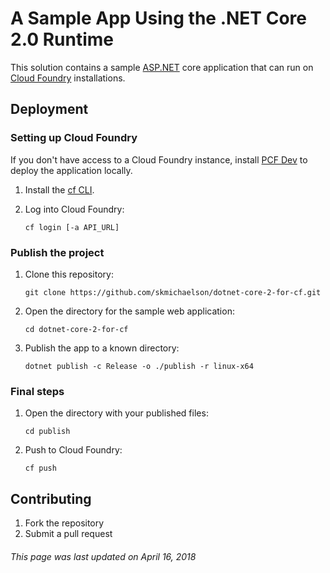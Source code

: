 # A Sample App Using the .NET Core 2.0 Runtime

This solution contains a sample [ASP.NET](https://www.asp.net) core application that can run on [Cloud Foundry](https://www.cloudfoundry.org/) installations.

## Deployment

### Setting up Cloud Foundry
If you don't have access to a Cloud Foundry instance, install [PCF Dev](https://pivotal.io/pcf-dev) to deploy the application locally.

1. Install the [cf CLI](https://docs.cloudfoundry.org/cf-cli/install-go-cli.html).

1. Log into Cloud Foundry:

	`cf login [-a API_URL]`

### Publish the project
1. Clone this repository:

	`git clone https://github.com/skmichaelson/dotnet-core-2-for-cf.git`

1. Open the directory for the sample web application:

	`cd dotnet-core-2-for-cf`

1. Publish the app to a known directory: 

	`dotnet publish -c Release -o ./publish -r linux-x64`

### Final steps
1. Open the directory with your published files:

	`cd publish`

1. Push to Cloud Foundry:

	`cf push`

## Contributing
1. Fork the repository
1. Submit a pull request

###### This page was last updated on April 16, 2018